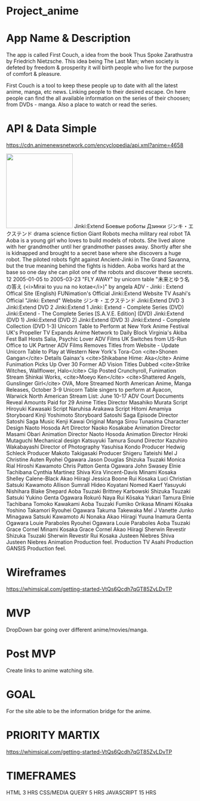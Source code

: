 # Project_anime

# App Name & Description

The app is called First Couch, a idea from the book Thus Spoke Zarathustra by Friedrich Nietzsche. This idea being The Last Man; when society is defeted by freedom & prosperity it will birth people who live for the purpose of comfort & pleasure.

First Couch is a tool to keep these people up to date with all the latest anime, manga, etc news. Linking people to their desired escape. On here people can find the all available information on the series of their choosen; from DVDs - manga. Also a place to watch or read the series.

# API & Data Simple

https://cdn.animenewsnetwork.com/encyclopedia/api.xml?anime=4658


<anime id="4658" gid="1097470093" type="TV" name="Jinki:Extend" precision="TV" generated-on="2021-06-08T11:02:38Z">
    <related-prev rel="adapted from" id="4199"/>
    <info gid="1693214504" type="Picture" src="https://cdn.animenewsnetwork.com/thumbnails/fit200x200/encyc/A4658-7.jpg" width="178" height="200">
      <img src="https://cdn.animenewsnetwork.com/thumbnails/fit200x200/encyc/A4658-7.jpg" width="178" height="200"/>
    </info>
    <info gid="2849059477" type="Main title" lang="JA">Jinki:Extend</info>
    <info gid="2660569749" type="Alternative title" lang="RU">Боевые роботы Дзинки</info>
    <info gid="1675008096" type="Alternative title" lang="JA">ジンキ・エクステンド</info>
    <info gid="2445949786" type="Genres">drama</info>
    <info gid="1267102403" type="Genres">science fiction</info>
    <info gid="253304187" type="Themes">Giant Robots</info>
    <info gid="1769392376" type="Themes">mecha</info>
    <info gid="936033876" type="Themes">military</info>
    <info gid="2421355715" type="Themes">real robot</info>
    <info gid="2605299806" type="Objectionable content">TA</info>
    <info gid="3324519232" type="Plot Summary">Aoba is a young girl who loves to build models of robots. She lived alone with her grandmother until her grandmother passes away. Shortly after she is kidnapped and brought to a secret base where she discovers a huge robot. The piloted robots fight against Ancient-Jinki in The Grand Savanna, but the true meaning behind the fights is hidden. Aoba works hard at the base so one day she can pilot one of the robots and discover these secrets.</info>
    <info gid="2642397968" type="Number of episodes">12</info>
     <info gid="3079748225" type="Vintage">2005-01-05 to 2005-03-23</info>
    <info gid="2071198001" type="Opening Theme">&quot;FLY AWAY&quot; by unicorn table</info>
    <info gid="3833528025" type="Ending Theme">&quot;未来とゆう名の答え (&lt;i&gt;Mirai to yuu na no kotae&lt;/i&gt;)&quot; by angela</info>
    <info gid="3603908636" type="Official website" lang="EN" href="http://www25.advfilms.com/titles/extend/index_content.html">ADV - Jinki : Extend Offical Site (English)</info>
    <info gid="2164362191" type="Official website" lang="EN" href="https://www.funimation.com/shows/jinki-extend/">FUNimation's Official Jinki:Extend Website</info>
    <info gid="2344820708" type="Official website" lang="JA" href="http://www.tv-asahi.co.jp/jinki/">TV Asahi's Official &quot;Jinki: Extend&quot; Website</info>
    <info gid="1291886456" type="Official website" lang="JA" href="http://www.jinki.info">ジンキ・エクステンド</info>
    <ratings nb_votes="414" weighted_score="5.9583" bayesian_score="6.00171"/>
    <episode num="1">
      <title gid="3095466740" lang="EN">The Battlefield the Girl Saw</title>
    </episode>
    <episode num="2">
      <title gid="1019682570" lang="EN">The Trail of Tears</title>
    </episode>
    <episode num="3">
      <title gid="2879327918" lang="EN">Quality and Quantity</title>
    </episode>
    <episode num="4">
      <title gid="1042118304" lang="EN">Encounter</title>
    </episode>
    <episode num="5">
      <title gid="1323093475" lang="EN">Foes and Friends</title>
    </episode>
    <episode num="6">
      <title gid="3023688674" lang="EN">The Black Operator</title>
    </episode>
    <episode num="7">
      <title gid="2322922310" lang="EN">Fulfilled Ambition</title>
    </episode>
    <episode num="8">
      <title gid="1400916808" lang="EN">The Silver-winged Visitor</title>
    </episode>
    <episode num="9">
      <title gid="2204235069" lang="EN">The Game's Winner</title>
    </episode>
    <episode num="10">
      <title gid="2038411104" lang="EN">Red and Black</title>
    </episode>
    <episode num="11">
      <title gid="250690944" lang="EN">Family</title>
    </episode>
    <episode num="12">
      <title gid="1897449103" lang="EN">Blue and Red</title>
    </episode>
    <episode num="13">
      <title gid="1997989660" lang="EN">And Then</title>
    </episode>
    <review href="https://www.animenewsnetwork.com/review/jinki-extend/dvd-3">Jinki:Extend DVD 3</review>
    <review href="https://www.animenewsnetwork.com/review/jinki-extend/dvd-2">Jinki:Extend DVD 2</review>
    <review href="https://www.animenewsnetwork.com/review/jinki-extend-1">Jinki:Extend 1</review>
    <release date="2009-09-08" href="https://www.animenewsnetwork.com/encyclopedia/releases.php?id=14829">Jinki: Extend - Complete Series (DVD)</release>
    <release date="2010-10-05" href="https://www.animenewsnetwork.com/encyclopedia/releases.php?id=17679">Jinki:Extend - The Complete Series [S.A.V.E. Edition] (DVD)</release>
    <release date="2006-09-05" href="https://www.animenewsnetwork.com/encyclopedia/releases.php?id=7626">Jinki:Extend (DVD 1)</release>
    <release date="2006-11-07" href="https://www.animenewsnetwork.com/encyclopedia/releases.php?id=7552">Jinki:Extend (DVD 2)</release>
    <release date="2007-01-02" href="https://www.animenewsnetwork.com/encyclopedia/releases.php?id=7874">Jinki:Extend (DVD 3)</release>
    <release date="2008-01-01" href="https://www.animenewsnetwork.com/encyclopedia/releases.php?id=10390">Jinki:Extend - Complete Collection (DVD 1-3)</release>
    <news datetime="2007-08-10T15:58:20Z" href="https://www.animenewsnetwork.com/news/2007-08-10/unicorn-table-to-perform-at-new-york-anime-festival">Unicorn Table to Perform at New York Anime Festival</news>
    <news datetime="2007-09-13T13:15:35Z" href="https://www.animenewsnetwork.com/news/2007-09-13/uk's-propeller-tv-expands-anime-network-to-daily-block">UK's Propeller TV Expands Anime Network to Daily Block</news>
    <news datetime="2007-09-18T13:43:40Z" href="https://www.animenewsnetwork.com/news/2007-09-18/virginia's-akiba-fest-ball-hosts-salia-psychic-lover">Virginia's Akiba Fest Ball Hosts Salia, Psychic Lover</news>
    <news datetime="2008-01-22T18:55:16Z" href="https://www.animenewsnetwork.com/news/2008-01-22/adv-films-uk-switches-from-us-run-office-to-uk-partner">ADV Films UK Switches from US-Run Office to UK Partner</news>
    <news datetime="2008-01-30T19:45:30Z" href="https://www.animenewsnetwork.com/news/2008-01-30/adv-films-removes-titles-from-website-update">ADV Films Removes Titles from Website - Update</news>
    <news datetime="2008-02-20T01:34:59Z" href="https://www.animenewsnetwork.com/news/2008-02-19/unicorn-table-to-play-at-western-new-york-tora-con">Unicorn Table to Play at Western New York's Tora-Con</news>
    <news datetime="2008-06-11T17:57:28Z" href="https://www.animenewsnetwork.com/news/2008-06-11/shonen-gangan-details-gainax-shikabane-hime-aka-anime">&lt;cite&gt;Shonen Gangan&lt;/cite&gt; Details Gainax's &lt;cite&gt;Shikabane Hime: Aka&lt;/cite&gt; Anime</news>
    <news datetime="2008-07-04T13:01:00Z" href="https://www.animenewsnetwork.com/news/2008-07-04/funimation-picks-up-over-30-former-ad-vision-titles">Funimation Picks Up Over 30 Former AD Vision Titles</news>
    <news datetime="2010-02-09T20:38:08Z" href="https://www.animenewsnetwork.com/news/2010-02-09/dubbed-strike-witches-wallflower-halo-clip-posted">Dubbed &lt;cite&gt;Strike Witches, Wallflower, Halo&lt;/cite&gt; Clip Posted</news>
    <news datetime="2010-02-18T03:16:26Z" href="https://www.animenewsnetwork.com/news/2010-02-17/crunchyroll-funimation-stream-shinkai-works-moeyo-ken">Crunchyroll, Funimation Stream Shinkai Works, &lt;cite&gt;Moeyo Ken&lt;/cite&gt;</news>
    <news datetime="2010-03-04T12:00:00Z" href="https://www.animenewsnetwork.com/news/2010-03-04/shattered-angels-gunslinger-girl-ova-more-streamed">&lt;cite&gt;Shattered Angels, Gunslinger Girl&lt;/cite&gt; OVA, More Streamed</news>
    <news datetime="2010-10-05T14:07:52Z" href="https://www.animenewsnetwork.com/news/2010-10-05/north-american-anime-manga-releases-october-3-9">North American Anime, Manga Releases, October 3-9</news>
    <news datetime="2011-02-23T22:38:44Z" href="https://www.animenewsnetwork.com/news/2011-02-23/unicorn-table-singers-to-perform-at-ayacon-warwick">Unicorn Table singers to perform at Ayacon, Warwick</news>
    <news datetime="2011-06-18T03:57:00Z" href="https://www.animenewsnetwork.com/news/2011-06-17/north-american-stream-list/june-10-17">North American Stream List: June 10-17</news>
    <news datetime="2012-01-30T22:00:00Z" href="https://www.animenewsnetwork.com/news/2012-01-30/adv-court-documents-reveal-amounts-paid-for-29-anime-titles">ADV Court Documents Reveal Amounts Paid for 29 Anime Titles</news>
    <staff gid="1560974500">
      <task>Director</task>
      <person id="3610">Masahiko Murata</person>
    </staff>
    <staff gid="2111742793">
      <task>Script</task>
      <person id="668">Hiroyuki Kawasaki</person>
    </staff>
    <staff gid="2939729004">
      <task>Script</task>
      <person id="3086">Naruhisa Arakawa</person>
    </staff>
    <staff gid="2553309728">
      <task>Script</task>
      <person id="68814">Hitomi Amamiya</person>
    </staff>
    <staff gid="1759898295">
      <task>Storyboard</task>
      <person id="4422">Kinji Yoshimoto</person>
    </staff>
    <staff gid="1801311718">
      <task>Storyboard</task>
      <person id="8476">Satoshi Saga</person>
    </staff>
    <staff gid="2219649140">
      <task>Episode Director</task>
      <person id="8476">Satoshi Saga</person>
    </staff>
    <staff gid="714854657">
      <task>Music</task>
      <person id="140">Kenji Kawai</person>
    </staff>
    <staff gid="1082163268">
      <task>Original Manga</task>
      <person id="27743">Sirou Tunasima</person>
    </staff>
    <staff gid="2230005074">
      <task>Character Design</task>
      <person id="15209">Naoto Hosoda</person>
    </staff>
    <staff gid="1938405310">
      <task>Art Director</task>
      <person id="7353">Naoko Kosakabe</person>
    </staff>
    <staff gid="1701314492">
      <task>Animation Director</task>
      <person id="4240">Masami Obari</person>
    </staff>
    <staff gid="1515756879">
      <task>Animation Director</task>
      <person id="15209">Naoto Hosoda</person>
    </staff>
    <staff gid="3250390369">
      <task>Animation Director</task>
      <person id="66640">Hiroki Mutaguchi</person>
    </staff>
    <staff gid="3076790874">
      <task>Mechanical design</task>
      <person id="17992">Katsuyuki Tamura</person>
    </staff>
    <staff gid="2676225977">
      <task>Sound Director</task>
      <person id="424">Kazuhiro Wakabayashi</person>
    </staff>
    <staff gid="1843996024">
      <task>Director of Photography</task>
      <person id="7454">Yasuhisa Kondo</person>
    </staff>
    <staff gid="3311864319">
      <task>Producer</task>
      <person id="46074">Hedwig Schleck</person>
    </staff>
    <staff gid="841413005">
      <task>Producer</task>
      <person id="48371">Makoto Takigasaki</person>
    </staff>
    <staff gid="2405542094">
      <task>Producer</task>
      <person id="55498">Shigeru Tateishi</person>
    </staff>
    <cast gid="2661476283" lang="EN">
      <role>Mel J</role>
      <person id="1062">Christine Auten</person>
    </cast>
    <cast gid="2408482882" lang="EN">
      <role>Ryohei Ogawara</role>
      <person id="1064">Jason Douglas</person>
    </cast>
    <cast gid="3934354050" lang="EN">
      <role>Shizuka Tsuzaki</role>
      <person id="2074">Monica Rial</person>
    </cast>
    <cast gid="2680047095" lang="EN">
      <role>Hiroshi Kawamoto</role>
      <person id="2517">Chris Patton</person>
    </cast>
    <cast gid="2380683277" lang="EN">
      <role>Genta Ogawara</role>
      <person id="2525">John Swasey</person>
    </cast>
    <cast gid="1654830201" lang="EN">
      <role>Elnie Tachibana</role>
      <person id="3516">Cynthia Martinez</person>
    </cast>
    <cast gid="3853972106" lang="EN">
      <role>Shiva</role>
      <person id="3660">Kira Vincent-Davis</person>
    </cast>
    <cast gid="1910080947" lang="EN">
      <role>Minami Kosaka</role>
      <person id="4919">Shelley Calene-Black</person>
    </cast>
    <cast gid="3531999063" lang="EN">
      <role>Akao Hiiragi</role>
      <person id="7798">Jessica Boone</person>
    </cast>
    <cast gid="2391728390" lang="EN">
      <role>Rui Kosaka</role>
      <person id="12493">Luci Christian</person>
    </cast>
    <cast gid="1409390351" lang="EN">
      <role>Satsuki Kawamoto</role>
      <person id="13929">Allison Sumrall</person>
    </cast>
    <cast gid="3131068072" lang="EN">
      <role>Hideo Koyatani</role>
      <person id="14187">Nomed Kaerf</person>
    </cast>
    <cast gid="2876815189" lang="EN">
      <role>Yasuyuki Nishihara</role>
      <person id="37623">Blake Shepard</person>
    </cast>
    <cast gid="1384221282" lang="EN">
      <role>Aoba Tsuzaki</role>
      <person id="44595">Brittney Karbowski</person>
    </cast>
    <cast gid="1792866004" lang="JA">
      <role>Shizuka Tsuzaki</role>
      <person id="278">Satsuki Yukino</person>
    </cast>
    <cast gid="2156350370" lang="JA">
      <role>Genta Ogawara</role>
      <person id="458">Rokurō Naya</person>
    </cast>
    <cast gid="3448852547" lang="JA">
      <role>Rui Kōsaka</role>
      <person id="524">Yukari Tamura</person>
    </cast>
    <cast gid="1756973665" lang="JA">
      <role>Elnie Tachibana</role>
      <person id="526">Tomoko Kawakami</person>
    </cast>
    <cast gid="1626578526" lang="JA">
      <role>Aoba Tsuzaki</role>
      <person id="912">Fumiko Orikasa</person>
    </cast>
    <cast gid="1410696507" lang="JA">
      <role>Minami Kōsaka</role>
      <person id="1588">Yoshino Takamori</person>
    </cast>
    <cast gid="3084421961" lang="JA">
      <role>Ryouhei Ogawara</role>
      <person id="7629">Takuma Takewaka</person>
    </cast>
    <cast gid="3270154068" lang="JA">
      <role>Mel J Vanette</role>
      <person id="9961">Junko Minagawa</person>
    </cast>
    <cast gid="3151376498" lang="JA">
      <role>Satsuki Kawamoto</role>
      <person id="13321">Ai Nonaka</person>
    </cast>
    <cast gid="2690394696" lang="JA">
      <role>Akao Hiiragi</role>
      <person id="37191">Yuuna Inamura</person>
    </cast>
    <cast gid="1216199898" lang="TL">
      <role>Genta Ogawara</role>
      <person id="38935">Louie Paraboles</person>
    </cast>
    <cast gid="3162120279" lang="TL">
      <role>Ryouhei Ogawara</role>
      <person id="38935">Louie Paraboles</person>
    </cast>
    <cast gid="1449215999" lang="TL">
      <role>Aoba Tsuzaki</role>
      <person id="39024">Grace Cornel</person>
    </cast>
    <cast gid="2741462152" lang="TL">
      <role>Minami Kosaka</role>
      <person id="39024">Grace Cornel</person>
    </cast>
    <cast gid="867204356" lang="TL">
      <role>Akao Hiiragi</role>
      <person id="39656">Sherwin Revestir</person>
    </cast>
    <cast gid="533292258" lang="TL">
      <role>Shizuka Tsuzaki</role>
      <person id="39656">Sherwin Revestir</person>
    </cast>
    <cast gid="2304322786" lang="TL">
      <role>Rui Kosaka</role>
      <person id="42183">Justeen Niebres</person>
    </cast>
    <cast gid="1655325149" lang="TL">
      <role>Shiva</role>
      <person id="42183">Justeen Niebres</person>
    </cast>
    <credit gid="2489952245">
      <task>Animation Production</task>
      <company id="8883">feel.</company>
    </credit>
    <credit gid="2919332591">
      <task>Production</task>
      <company id="160">TV Asahi</company>
    </credit>
    <credit gid="1743771520">
      <task>Production</task>
      <company id="1850">GANSIS</company>
    </credit>
    <credit gid="2207693755">
      <task>Production</task>
      <company id="8883">feel.</company>
    </credit>
  </anime>

# Wireframes

https://whimsical.com/getting-started-VtQs6Qcdh7qGT85ZvLDvTP

# MVP
DropDown bar going over different anime/movies/manga.

# Post MVP
Create links to anime watching site.

# GOAL
For the site able to be the information bridge for the anime.

# PRIORITY MARTIX

https://whimsical.com/getting-started-VtQs6Qcdh7qGT85ZvLDvTP

# TIMEFRAMES

HTML 3 HRS
CSS/MEDIA QUERY 5 HRS
JAVASCRIPT 15 HRS

